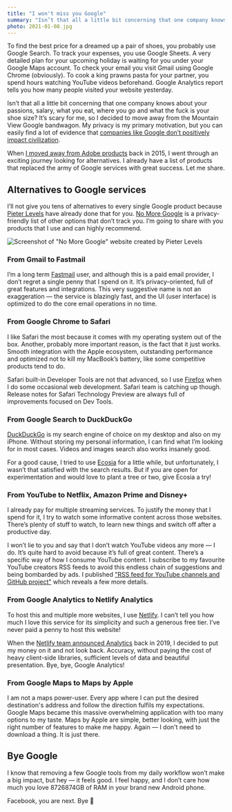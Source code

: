 ```yaml
---
title: "I won't miss you Google"
summary: "Isn’t that all a little bit concerning that one company knows about your passions, salary, what you eat, where you go and what the fuck is your shoe size? It’s scary for me, so I decided to move away from the Mountain View Google bandwagon."
photo: 2021-01-08.jpg
---
```


To find the best price for a dreamed up a pair of shoes, you probably use Google Search. To track your expenses, you use Google Sheets. A very detailed plan for your upcoming holiday is waiting for you under your Google Maps account. To check your email you visit Gmail using Google Chrome (obviously). To cook a king prawns pasta for your partner, you spend hours watching YouTube videos beforehand. Google Analytics report tells you how many people visited your website yesterday.

Isn’t that all a little bit concerning that one company knows about your passions, salary, what you eat, where you go and what the fuck is your shoe size? It’s scary for me, so I decided to move away from the Mountain View Google bandwagon. My privacy is my primary motivation, but you can easily find a lot of evidence that [companies like Google don’t positively impact civilization](https://www.scientificamerican.com/article/big-tech-out-of-control-capitalism-and-the-end-of-civilization/).

When [I moved away from Adobe products](/i-wont-miss-you-adobe/) back in 2015, I went through an exciting journey looking for alternatives. I already have a list of products that replaced the army of Google services with great success. Let me share.

## Alternatives to Google services

I’ll not give you tens of alternatives to every single Google product because [Pieter Levels](https://twitter.com/levelsio) have already done that for you. [No More Google](https://nomoregoogle.com)  is a privacy-friendly list of other options that don’t track you. I’m going to share with you products that I use and can highly recommend. 

![Screenshot of "No More Google" website created by Pieter Levels](/photos/2021-01-08-1.png)

### From Gmail to Fastmail

I’m a long term [Fastmail](https://www.fastmail.com) user, and although this is a paid email provider, I don’t regret a single penny that I spend on it. It’s privacy-oriented, full of great features and integrations. This very suggestive name is not an exaggeration — the service is blazingly fast, and the UI (user interface) is optimized to do the core email operations in no time.

### From Google Chrome to Safari

I like Safari the most because it comes with my operating system out of the box. Another, probably more important reason, is the fact that it just works. Smooth integration with the Apple ecosystem, outstanding performance and optimized not to kill my MacBook’s battery, like some competitive products tend to do.

Safari built-in Developer Tools are not that advanced, so I use [Firefox](https://www.mozilla.org/en-GB/firefox/new/) when I do some occasional web development. Safari team is catching up though. Release notes for Safari Technology Preview are always full of improvements focused on Dev Tools.

### From Google Search to DuckDuckGo

[DuckDuckGo](https://duckduckgo.com) is my search engine of choice on my desktop and also on my iPhone. Without storing my personal information, I can find what I’m looking for in most cases. Videos and images search also works insanely good.

For a good cause, I tried to use [Ecosia](https://www.ecosia.org) for a little while, but unfortunately, I wasn’t that satisfied with the search results. But if you are open for experimentation and would love to plant a tree or two, give Ecosia a try!

### From YouTube to Netflix, Amazon Prime and Disney+

I already pay for multiple streaming services. To justify the money that I spend for it, I try to watch some informative content across those websites. There’s plenty of stuff to watch, to learn new things and switch off after a productive day.

I won’t lie to you and say that I don’t watch YouTube videos any more — I do. It’s quite hard to avoid because it’s full of great content. There’s a specific way of how I consume YouTube content. I subscribe to my favourite YouTube creators RSS feeds to avoid this endless chain of suggestions and being bombarded by ads. I published ["RSS feed for YouTube channels and GitHub project"](https://pawelgrzybek.com/rss-feed-for-youtube-channels-and-github-project/) which reveals a few more details.

### From Google Analytics to Netlify Analytics

To host this and multiple more websites, I use [Netlify](https://www.netlify.com). I can’t tell you how much I love this service for its simplicity and such a generous free tier. I’ve never paid a penny to host this website!

When the [Netlify team announced Analytics](https://www.netlify.com/blog/2019/07/10/netlify-analytics-accurate-insights-without-performance-impacts/)  back in 2019, I decided to put my money on it and not look back. Accuracy, without paying the cost of heavy client-side libraries, sufficient levels of data and beautiful presentation. Bye, bye, Google Analytics!

### From Google Maps to Maps by Apple

I am not a maps power-user. Every app where I can put the desired destination's address and follow the direction fulfils my expectations. Google Maps became this massive overwhelming application with too many options to my taste. Maps by Apple are simple, better looking, with just the right number of features to make me happy. Again — I don't need to download a thing. It is just there.

## Bye Google

I know that removing a few Google tools from my daily workflow won’t make a big impact, but hey — it feels good. I feel happy, and I don’t care how much you love 8726874GB of RAM in your brand new Android phone.

Facebook, you are next. Bye 💋
